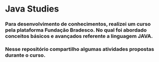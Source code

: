 # Java Studies

### Para desenvolvimento de conhecimentos, realizei um curso pela plataforma Fundação Bradesco. No qual foi abordado conceitos básicos e avançados referente a linguagem JAVA.

### Nesse repositório compartilho algumas atividades propostas durante o curso.

